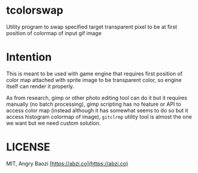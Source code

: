 # tcolorswap
Utility program to swap specified target transparent pixel to be at first position of colormap of input gif image

# Intention

This is meant to be used with game engine that requires first position of color map attached with sprite image to be transparent color, so engine itself can render it properly.

As from research, gimp or other photo editing tool can do it but it requires manually (no batch processing), gimp scripting has no feature or API to access color map (instead although it has somewhat seems to do so but it access histogram colormap of image), `gitclrmp` utility tool is almost the one we want but we need custom solution.

# LICENSE
MIT, Angry Baozi [https://abzi.co](https://abzi.co)
